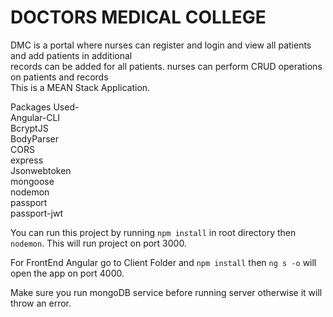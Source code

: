 # DOCTORS MEDICAL COLLEGE
DMC is a portal where nurses can register and login and view all patients and add patients in additional <br>records can be added for all patients. nurses can perform CRUD operations on patients and records<br>
This is a MEAN Stack Application.<br>

Packages Used-<br>
Angular-CLI<br>
BcryptJS<br>
BodyParser<br>
CORS<br>
express<br>
Jsonwebtoken<br>
mongoose<br>
nodemon<br>
passport<br>
passport-jwt

You can run this project by running `npm install` in root directory then `nodemon`. This will run project on port 3000.

For FrontEnd Angular go to Client Folder and `npm install` then `ng s -o` will open the app on port 4000.

Make sure you run mongoDB service before running server otherwise it will throw an error. 

